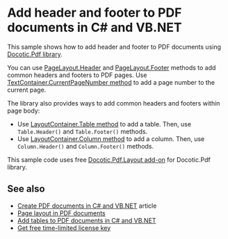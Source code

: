 # Add header and footer to PDF documents in C# and VB.NET
This sample shows how to add header and footer to PDF documents using [Docotic.Pdf library](https://bitmiracle.com/pdf-library/).

You can use [PageLayout.Header](https://bitmiracle.com/pdf-library/api/layout/pagelayout-header) and
[PageLayout.Footer](https://bitmiracle.com/pdf-library/api/layout/pagelayout-footer) methods to add common headers and footers to PDF pages.
Use [TextContainer.CurrentPageNumber method](https://bitmiracle.com/pdf-library/api/layout/textcontainer-currentpagenumber)
to add a page number to the current page.

The library also provides ways to add common headers and footers within page body:
* Use [LayoutContainer.Table method](https://bitmiracle.com/pdf-library/api/layout/layoutcontainer-table) to add a table. Then, use `Table.Header()` and `Table.Footer()` methods.
* Use [LayoutContainer.Column method](https://bitmiracle.com/pdf-library/api/layout/layoutcontainer-column) to add a column. Then, use `Column.Header()` and `Column.Footer()` methods.

This sample code uses free [Docotic.Pdf.Layout add-on](https://www.nuget.org/packages/BitMiracle.Docotic.Pdf.Layout/) for Docotic.Pdf library.

## See also
* [Create PDF documents in C# and VB.NET](https://bitmiracle.com/pdf-library/create-pdf) article
* [Page layout in PDF documents](/Samples/Layout/Pages)
* [Add tables to PDF documents in C# and VB.NET](/Samples/Layout/Tables)
* [Get free time-limited license key](https://bitmiracle.com/pdf-library/download)